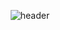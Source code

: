 <div align="center">

  ![header](https://capsule-render.vercel.app/api?type=venom&color=A3DCBE&height=300&section=header&text=Yeomin's%20Github&fontSize=90&fontColor=5C4033)
</div>



<!--
**baekyeomin/baekyeomin** is a ✨ _special_ ✨ repository because its `README.md` (this file) appears on your GitHub profile.

Here are some ideas to get you started:

- 🔭 I’m currently working on ...
- 🌱 I’m currently learning ...
- 👯 I’m looking to collaborate on ...
- 🤔 I’m looking for help with ...
- 💬 Ask me about ...
- 📫 How to reach me: ...
- 😄 Pronouns: ...
- ⚡ Fun fact: ...
-->

